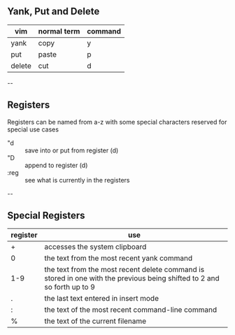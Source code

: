 ## Yank, Put and Delete

| vim    | normal term | command
| ---    | ---         | ---
| yank   | copy        | y
| put    | paste       | p
| delete | cut         | d

--

## Registers

Registers can be named from a-z with some special characters reserved for special use cases

<dl>
  <dt>"d</dt>
  <dd>save into or put from register (d)</dd>
  <dt>"D</dt>
  <dd>append to register (d)</dd>
  <dt>:reg</dt>
  <dd>see what is currently in the registers</dd>
</dl>

--

## Special Registers

| register | use |
| ---      | --- |
| +        | accesses the system clipboard |
| 0 | the text from the most recent yank command |
| 1-9 | the text from the most recent delete command is stored in one with the previous being shifted to 2 and so forth up to 9 |
| . | the last text entered in insert mode |
| : | the text of the most recent command-line command
| % | the text of the current filename
